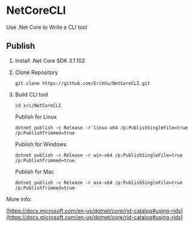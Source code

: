 # NetCoreCLI
Use .Net Core to Write a CLI tool

## Publish

1. Install .Net Core SDK 3.1.102

2. Clone Repository

   ```
   git clone https://github.com/ErikXu/NetCoreCLI.git
   ```

3. Build CLI tool

   ```
   cd src/NetCoreCLI
   ```

   Publish for Linux

   ```
   dotnet publish -c Release -r linux-x64 /p:PublishSingleFile=true /p:PublishTrimmed=true
   ```

   Publish for Windows

   ```
   dotnet publish -c Release -r win-x64 /p:PublishSingleFile=true /p:PublishTrimmed=true
   ```

   Publish for Mac

   ```
   dotnet publish -c Release -r osx-x64 /p:PublishSingleFile=true /p:PublishTrimmed=true
   ```

More info:

[https://docs.microsoft.com/en-us/dotnet/core/rid-catalog#using-rids](https://docs.microsoft.com/en-us/dotnet/core/rid-catalog#using-rids)  
